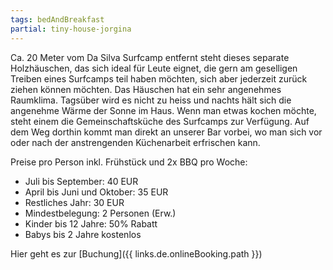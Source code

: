 ```yaml
---
tags: bedAndBreakfast
partial: tiny-house-jorgina
---
```


Ca. 20 Meter vom Da Silva Surfcamp entfernt steht dieses separate Holzhäuschen, das sich ideal für Leute eignet, die gern am geselligen Treiben eines Surfcamps teil haben möchten, sich aber jederzeit zurück ziehen können möchten. Das Häuschen hat ein sehr angenehmes Raumklima. Tagsüber wird es nicht zu heiss und nachts hält sich die angenehme Wärme der Sonne im Haus. Wenn man etwas kochen möchte, steht einem die Gemeinschaftsküche des Surfcamps zur Verfügung. Auf dem Weg dorthin kommt man direkt an unserer Bar vorbei, wo man sich vor oder nach der anstrengenden Küchenarbeit erfrischen kann.

Preise pro Person inkl. Frühstück und 2x BBQ pro Woche:

- Juli bis September: 40 EUR
- April bis Juni und Oktober: 35 EUR
- Restliches Jahr: 30 EUR
- Mindestbelegung: 2 Personen (Erw.)
- Kinder bis 12 Jahre: 50% Rabatt
- Babys bis 2 Jahre kostenlos

Hier geht es zur [Buchung]({{ links.de.onlineBooking.path }})
